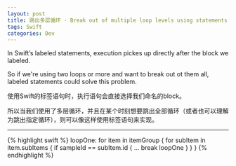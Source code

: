 ```yaml
---
layout: post
title: 跳出多层循环 · Break out of multiple loop levels using statements
tags: Swift
categories: Dev
---
```


In Swift’s labeled statements, execution pickes up directly after the block we labeled. 

So if we're using two loops or more and want to break out ot them all, labeled statements could solve this problem.

使用Swift的标签语句时，执行语句会直接选择我们命名的block。

所以当我们使用了多层循环，并且在某个时刻想要跳出全部循环（或者也可以理解为跳出指定循环），则可以像这样使用标签语句来实现。

---

{% highlight swift %}
loopOne: for item in itemGroup {
    for subItem in item.subItems {
        if sampleId == subItem.id {
            ...
            break loopOne
        }
    }
}
{% endhighlight %}
